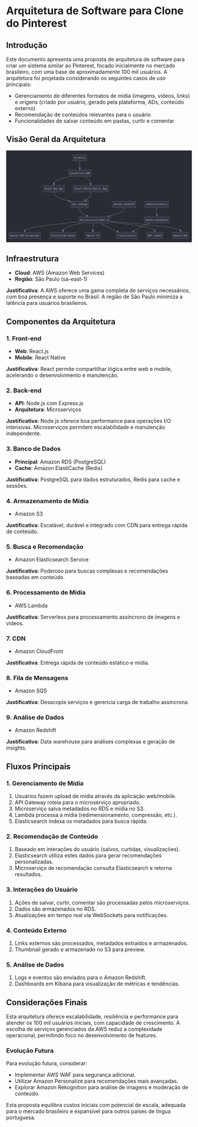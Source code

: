 # Arquitetura de Software para Clone do Pinterest

## Introdução

Este documento apresenta uma proposta de arquitetura de software para criar um sistema similar ao Pinterest, focado inicialmente no mercado brasileiro, com uma base de aproximadamente 100 mil usuários. A arquitetura foi projetada considerando os seguintes casos de uso principais:

- Gerenciamento de diferentes formatos de mídia (imagens, vídeos, links) e origens (criado por usuário, gerado pela plataforma, ADs, conteúdo externo)
- Recomendação de conteúdos relevantes para o usuário
- Funcionalidades de salvar conteúdo em pastas, curtir e comentar

## Visão Geral da Arquitetura

![Arquitetura do Clone do Pinterest](pinterest-clone-architecture.png)

## Infraestrutura

- **Cloud**: AWS (Amazon Web Services)
- **Região**: São Paulo (sa-east-1)

**Justificativa**: A AWS oferece uma gama completa de serviços necessários, com boa presença e suporte no Brasil. A região de São Paulo minimiza a latência para usuários brasileiros.

## Componentes da Arquitetura

### 1. Front-end

- **Web**: React.js
- **Mobile**: React Native

**Justificativa**: React permite compartilhar lógica entre web e mobile, acelerando o desenvolvimento e manutenção.

### 2. Back-end

- **API**: Node.js com Express.js
- **Arquitetura**: Microserviços

**Justificativa**: Node.js oferece boa performance para operações I/O intensivas. Microserviços permitem escalabilidade e manutenção independente.

### 3. Banco de Dados

- **Principal**: Amazon RDS (PostgreSQL)
- **Cache**: Amazon ElastiCache (Redis)

**Justificativa**: PostgreSQL para dados estruturados, Redis para cache e sessões.

### 4. Armazenamento de Mídia

- Amazon S3

**Justificativa**: Escalável, durável e integrado com CDN para entrega rápida de conteúdo.

### 5. Busca e Recomendação

- Amazon Elasticsearch Service

**Justificativa**: Poderoso para buscas complexas e recomendações baseadas em conteúdo.

### 6. Processamento de Mídia

- AWS Lambda

**Justificativa**: Serverless para processamento assíncrono de imagens e vídeos.

### 7. CDN

- Amazon CloudFront

**Justificativa**: Entrega rápida de conteúdo estático e mídia.

### 8. Fila de Mensagens

- Amazon SQS

**Justificativa**: Desacopla serviços e gerencia carga de trabalho assíncrona.

### 9. Análise de Dados

- Amazon Redshift

**Justificativa**: Data warehouse para análises complexas e geração de insights.

## Fluxos Principais

### 1. Gerenciamento de Mídia

1. Usuários fazem upload de mídia através da aplicação web/mobile.
2. API Gateway roteia para o microserviço apropriado.
3. Microserviço salva metadados no RDS e mídia no S3.
4. Lambda processa a mídia (redimensionamento, compressão, etc.).
5. Elasticsearch indexa os metadados para busca rápida.

### 2. Recomendação de Conteúdo

1. Baseado em interações do usuário (salvos, curtidas, visualizações).
2. Elasticsearch utiliza estes dados para gerar recomendações personalizadas.
3. Microserviço de recomendação consulta Elasticsearch e retorna resultados.

### 3. Interações do Usuário

1. Ações de salvar, curtir, comentar são processadas pelos microserviços.
2. Dados são armazenados no RDS.
3. Atualizações em tempo real via WebSockets para notificações.

### 4. Conteúdo Externo

1. Links externos são processados, metadados extraídos e armazenados.
2. Thumbnail gerado e armazenado no S3 para preview.

### 5. Análise de Dados

1. Logs e eventos são enviados para o Amazon Redshift.
2. Dashboards em Kibana para visualização de métricas e tendências.

## Considerações Finais

Esta arquitetura oferece escalabilidade, resiliência e performance para atender os 100 mil usuários iniciais, com capacidade de crescimento. A escolha de serviços gerenciados da AWS reduz a complexidade operacional, permitindo foco no desenvolvimento de features.

### Evolução Futura

Para evolução futura, considerar:

- Implementar AWS WAF para segurança adicional.
- Utilizar Amazon Personalize para recomendações mais avançadas.
- Explorar Amazon Rekognition para análise de imagens e moderação de conteúdo.

Esta proposta equilibra custos iniciais com potencial de escala, adequada para o mercado brasileiro e expansível para outros países de língua portuguesa.
